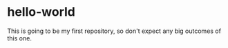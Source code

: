 # hello-world
This is going to be my first repository, so don't expect any big outcomes of this one.
